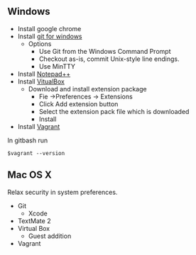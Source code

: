 ## Windows

 - Install google chrome
 - Install [git for windows](https://gitforwindows.org/)
	 - Options
		 - Use Git from the Windows Command Prompt
		 - Checkout as-is, commit Unix-style line endings.
		 - Use MinTTY
 - Install [Notepad++](https://notepad-plus-plus.org/)
 - Install [VitualBox](https://www.virtualbox.org/wiki/Downloads)
	 - Download and install extension package
		 - Fie ->Preferences -> Extensions 
		 - Click Add extension button
		 - Select the extension pack file which is downloaded
		 - Install
- Install [Vagrant](https://www.vagrantup.com/)

In gitbash run

    $vagrant --version

## Mac OS X
Relax security in system preferences.
 - Git 
	 - Xcode
 - TextMate 2 
 - Virtual Box 
	 - Guest addition 
 - Vagrant
<!--stackedit_data:
eyJoaXN0b3J5IjpbLTkxODU0OTEyMiwtMjA1MDM5OTY0NCwxMT
E5OTc5MjM0LC0xOTU0NDkzNjU0LC0xNTI1OTg1NzcyLDY3NTc1
NDI0OSwtNjgwOTY1MjEzLDM3NzAxNDQyMF19
-->